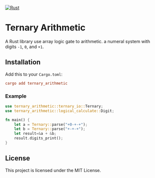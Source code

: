 [![Rust](https://github.com/Trehinos/balanced-ternary/actions/workflows/rust.yml/badge.svg)](https://github.com/10555gff/ternary_computer)

# Ternary Arithmetic

A Rust library use array logic gate to arithmetic.
a numeral system with digits `-1`, `0`, and `+1`.

## Installation

Add this to your `Cargo.toml`:

```toml
cargo add ternary_arithmetic
```

### Example

```rust
use ternary_arithmetic::ternary_io::Ternary;
use ternary_arithmetic::logical_calculate::Digit;

fn main() {
    let a = Ternary::parse("+0-+-+");
    let b = Ternary::parse("+-+-+");
    let result=&a + &b;
    result.digits_print();
}

```

## License

This project is licensed under the MIT License.
